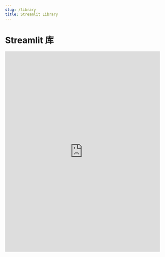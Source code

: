 ```yaml
---
slug: /library
title: Streamlit Library
---
```


# Streamlit 库

<iframe src='https://cdn.knightlab.com/libs/timeline3/latest/embed/index.html?source=1xCKGuO3ClUHDvUyjlxc4Iz7kGduplpuZwDLNW4r7QV4&font=Default&lang=en&initial_zoom=2&height=650' width='100%' height='650' webkitallowfullscreen mozallowfullscreen allowfullscreen frameborder='0'></iframe>